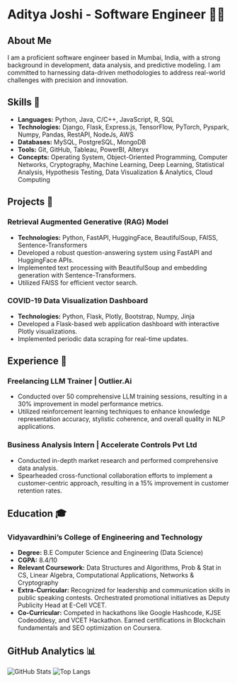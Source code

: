 # Aditya Joshi - Software Engineer 👨‍💻

## About Me

I am a proficient software engineer based in Mumbai, India, with a strong background in development, data analysis, and predictive modeling. I am committed to harnessing data-driven methodologies to address real-world challenges with precision and innovation.

## Skills 🚀

- **Languages:** Python, Java, C/C++, JavaScript, R, SQL
- **Technologies:** Django, Flask, Express.js, TensorFlow, PyTorch, Pyspark, Numpy, Pandas, RestAPI, NodeJs, AWS
- **Databases:** MySQL, PostgreSQL, MongoDB
- **Tools:** Git, GitHub, Tableau, PowerBI, Alteryx
- **Concepts:** Operating System, Object-Oriented Programming, Computer Networks, Cryptography, Machine Learning, Deep Learning, Statistical Analysis, Hypothesis Testing, Data Visualization & Analytics, Cloud Computing

## Projects 🌟

### Retrieval Augmented Generative (RAG) Model

- **Technologies:** Python, FastAPI, HuggingFace, BeautifulSoup, FAISS, Sentence-Transformers
- Developed a robust question-answering system using FastAPI and HuggingFace APIs.
- Implemented text processing with BeautifulSoup and embedding generation with Sentence-Transformers.
- Utilized FAISS for efficient vector search.

### COVID-19 Data Visualization Dashboard

- **Technologies:** Python, Flask, Plotly, Bootstrap, Numpy, Jinja
- Developed a Flask-based web application dashboard with interactive Plotly visualizations.
- Implemented periodic data scraping for real-time updates.

## Experience 💼

### Freelancing LLM Trainer | Outlier.Ai

- Conducted over 50 comprehensive LLM training sessions, resulting in a 30% improvement in model performance metrics.
- Utilized reinforcement learning techniques to enhance knowledge representation accuracy, stylistic coherence, and overall quality in NLP applications.

### Business Analysis Intern | Accelerate Controls Pvt Ltd

- Conducted in-depth market research and performed comprehensive data analysis.
- Spearheaded cross-functional collaboration efforts to implement a customer-centric approach, resulting in a 15% improvement in customer retention rates.

## Education 🎓

### Vidyavardhini’s College of Engineering and Technology

- **Degree:** B.E Computer Science and Engineering (Data Science)
- **CGPA:** 8.4/10
- **Relevant Coursework:** Data Structures and Algorithms, Prob & Stat in CS, Linear Algebra, Computational Applications, Networks & Cryptography
- **Extra-Curricular:** Recognized for leadership and communication skills in public speaking contests. Orchestrated promotional initiatives as Deputy Publicity Head at E-Cell VCET.
- **Co-Curricular:** Competed in hackathons like Google Hashcode, KJSE Codeoddesy, and VCET Hackathon. Earned certifications in Blockchain fundamentals and SEO optimization on Coursera.

## GitHub Analytics 📊

![GitHub Stats](https://github-readme-stats.vercel.app/api?username=Wittypanda&show_icons=true&theme=radical)
![Top Langs](https://github-readme-stats.vercel.app/api/top-langs/?username=Wittypanda&layout=compact&theme=radical)
